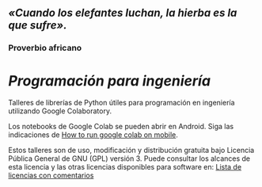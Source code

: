 ## *«Cuando los elefantes luchan, la hierba es la que sufre».*
### Proverbio africano

# *Programación para ingeniería*
Talleres de librerías de Python útiles para programación en ingeniería utilizando Google Colaboratory.

Los notebooks de Google Colab se pueden abrir en Android. Siga las indicaciones de [How to run google colab on mobile](https://youtu.be/Exa6-foXqlg).

Estos talleres son de uso, modificación y distribución gratuita bajo Licencia Pública General de GNU (GPL) versión 3. Puede consultar los alcances de esta licencia y las otras licencias disponibles para software en: [Lista de licencias con comentarios](https://www.gnu.org/licenses/license-list.es.html)
